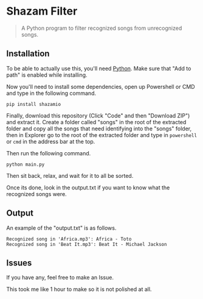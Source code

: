 # Shazam Filter
> A Python program to filter recognized songs from unrecognized songs.

## Installation

To be able to actually use this, you'll need [Python](https://www.python.org/). Make sure that "Add to path" is enabled while installing.

Now you'll need to install some dependencies, open up Powershell or CMD and type in the following command.

```pip install shazamio```

Finally, download this repository (Click "Code" and then "Download ZIP") and extract it. Create a folder called "songs" in the root of the extracted folder and copy all the songs that need identifying into the "songs" folder, then in Explorer go to the root of the extracted folder and type in ```powershell``` or ```cmd``` in the address bar at the top.

Then run the following command.

```python main.py```

Then sit back, relax, and wait for it to all be sorted.

Once its done, look in the output.txt if you want to know what the recognized songs were.

## Output

An example of the "output.txt" is as follows.

```
Recognized song in 'Africa.mp3': Africa - Toto
Recognized song in 'Beat It.mp3': Beat It - Michael Jackson
```

## Issues

If you have any, feel free to make an Issue.

This took me like 1 hour to make so it is not polished at all.
